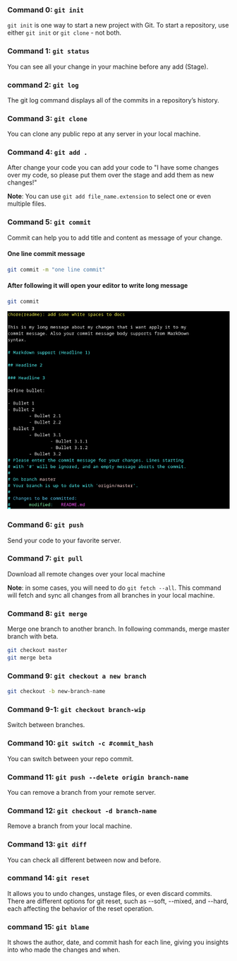 ### Command 0: `git init`

`git init` is one way to start a new project with Git. To start a repository, use either `git init` or `git clone` - not both.

### Command 1: `git status`

You can see all your change in your machine before any add (Stage).

### command 2: `git log`

The git log command displays all of the commits in a repository’s history.

### Command 3: `git clone`

You can clone any public repo at any server in your local machine.

### Command 4: `git add .`

After change your code you can add your code to "I have some changes over my
code, so please put them over the stage and add them as new changes!"

__Note__: You can use `git add file_name.extension` to select one or even
multiple files.

### Command 5: `git commit`

Commit can help you to add title and content as message of your change.

#### One line commit message

```bash
git commit -m "one line commit"
```

#### After following it will open your editor to write long message

```bash
git commit
```

![commit](./assets/images/Items.png)

### Command 6: `git push`

Send your code to your favorite server.

### Command 7: `git pull`

Download all remote changes over your local machine

__Note__: in some cases, you will need to do `git fetch --all`. This command
will fetch and sync all changes from all branches in your local machine.

### Command 8: `git merge`

Merge one branch to another branch. In following commands, merge master branch
with beta.

```bash
git checkout master
git merge beta
```

### Command 9: `git checkout a new branch`

```bash
git checkout -b new-branch-name
```

### Command 9-1: `git checkout branch-wip`

Switch between branches.

### Command 10: `git switch -c #commit_hash`

You can switch between your repo commit.

### Command 11: `git push --delete origin branch-name`

You can remove a branch from your remote server.

### Command 12: `git checkout -d branch-name`

Remove a branch from your local machine.

### Command 13: `git diff`

You can check all different between now and before.

### command 14: `git reset`

It allows you to undo changes, unstage files, or even discard commits. There are different options for git reset, such as --soft, --mixed, and --hard, each affecting the behavior of the reset operation.

### command 15: `git blame`

 It shows the author, date, and commit hash for each line, giving you insights into who made the changes and when.